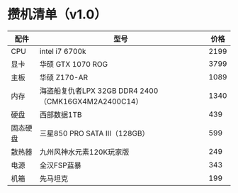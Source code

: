 # 攒机清单（v1.0）

|	配件		|	型号	|	价格		|
|-------------|--------|------------|
|	CPU		  |		intel i7 6700k			|		2199		|
|	显卡		|	 华硕 GTX 1070 ROG		|		 3799		|
|	主板		|	华硕 Z170-AR			|		1089		|
|	内存		|	海盗船复仇者LPX 32GB DDR4 2400（CMK16GX4M2A2400C14）	|	1340		|
|	硬盘		|	西部数据1TB 			|		439			|
|	固态硬盘	|	三星850 PRO SATA III（128GB）	|		599		|
|	散热器		|	九州风神水元素120K玩家版					|		249			|
|	电源		|		全汉FSP蓝暴					|			343		|
|	机箱		|		先马坦克					|		199			|